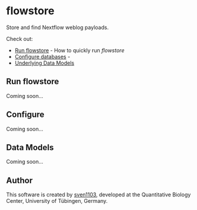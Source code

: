 # flowstore

Store and find Nextflow weblog payloads.

Check out:

* [Run flowstore](#run-flowstore) - How to quickly run _flowstore_
* [Configure databases](#configure-databases) - 
* [Underlying Data Models](#underlying-data-models)

## Run flowstore

Coming soon...

## Configure

Coming soon...

## Data Models

Coming soon...

## Author

This software is created by [sven1103](https://github.com/sven1103), developed at the Quantitative Biology Center, University of Tübingen, Germany.



